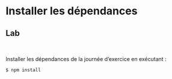 <!-- .slide: class="exercice with-code" -->
# Installer les dépendances
## Lab

<br>

Installer les dépendances de la journée d’exercice en exécutant : 

```bash
$ npm install
```